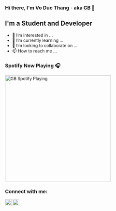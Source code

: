 ### Hi there, I'm Vo Duc Thang - aka [GB](https://github.com/voducthang16) 🌸

## I'm a Student and Developer

- 👀 I’m interested in ...
- 🌱 I’m currently learning ...
- 💞️ I’m looking to collaborate on ...
- 📫 How to reach me ...

### Spotify Now Playing 🎧
[<img src="https://spotify-voducthang16.vercel.app/api/spotify.py" alt="GB Spotify Playing" width="350" />](https://open.spotify.com/user/dor4r5m931sjp5rd8w7gb3iff)

### Connect with me:

[<img align="left" alt="GB | Twitter" width="22px" src="https://cdn.jsdelivr.net/npm/simple-icons@v3/icons/twitter.svg" />](https://www.instagram.com/voducthang__/)
[<img align="left" alt="GB | Instagram" width="22px" src="https://cdn.jsdelivr.net/npm/simple-icons@v3/icons/instagram.svg" />](https://twitter.com/voducthang16)
